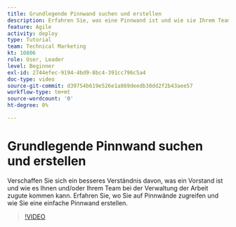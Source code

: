 ```yaml
---
title: Grundlegende Pinnwand suchen und erstellen
description: Erfahren Sie, was eine Pinnwand ist und wie sie Ihrem Team nützt, wie Sie eine Pinnwand finden und wie Sie eine Pinnwand selbst erstellen.
feature: Agile
activity: deploy
type: Tutorial
team: Technical Marketing
kt: 10806
role: User, Leader
level: Beginner
exl-id: 2744efec-9194-4bd9-8bc4-391cc796c5a4
doc-type: video
source-git-commit: d39754b619e526e1a869deedb38dd2f2b43aee57
workflow-type: tm+mt
source-wordcount: '0'
ht-degree: 0%

---
```


# Grundlegende Pinnwand suchen und erstellen

Verschaffen Sie sich ein besseres Verständnis davon, was ein Vorstand ist und wie es Ihnen und/oder Ihrem Team bei der Verwaltung der Arbeit zugute kommen kann. Erfahren Sie, wo Sie auf Pinnwände zugreifen und wie Sie eine einfache Pinnwand erstellen.

>[!VIDEO](https://video.tv.adobe.com/v/346548)
